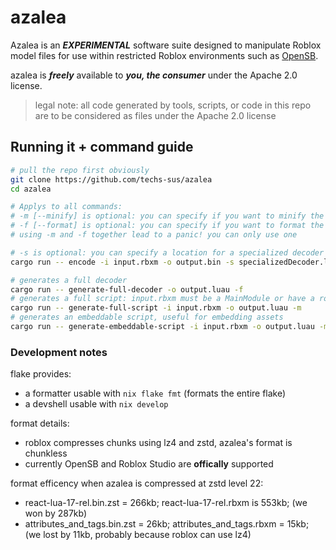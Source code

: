 # azalea

Azalea is an **_EXPERIMENTAL_** software suite designed to manipulate Roblox model files for use within restricted Roblox environments such as [OpenSB](https://github.com/Open-SB/OpenSB).

azalea is **_freely_** available to **_you, the consumer_** under the Apache 2.0 license.

> legal note: all code generated by tools, scripts, or code in this repo are to be considered as files under the Apache 2.0 license

## Running it + command guide

```bash
# pull the repo first obviously
git clone https://github.com/techs-sus/azalea
cd azalea

# Applys to all commands:
# -m [--minify] is optional: you can specify if you want to minify the luau result via darklua
# -f [--format] is optional: you can specify if you want to format the luau result via stylua
# using -m and -f together lead to a panic! you can only use one

# -s is optional: you can specify a location for a specialized decoder to be generated
cargo run -- encode -i input.rbxm -o output.bin -s specializedDecoder.luau -m

# generates a full decoder
cargo run -- generate-full-decoder -o output.luau -f
# generates a full script: input.rbxm must be a MainModule or have a root ModuleScript
cargo run -- generate-full-script -i input.rbxm -o output.luau -m
# generates an embeddable script, useful for embedding assets
cargo run -- generate-embeddable-script -i input.rbxm -o output.luau -m
```

### Development notes

flake provides:

- a formatter usable with `nix flake fmt` (formats the entire flake)
- a devshell usable with `nix develop`

format details:

- roblox compresses chunks using lz4 and zstd, azalea's format is chunkless
- currently OpenSB and Roblox Studio are **offically** supported

format efficency when azalea is compressed at zstd level 22:

- react-lua-17-rel.bin.zst = 266kb; react-lua-17-rel.rbxm is 553kb; (we won by 287kb)
- attributes_and_tags.bin.zst = 26kb; attributes_and_tags.rbxm = 15kb; (we lost by 11kb, probably because roblox can use lz4)
